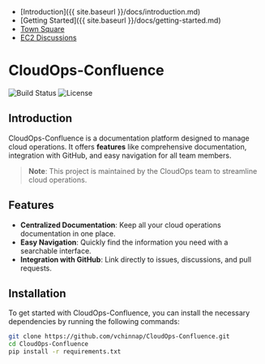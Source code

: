 - [Introduction]({{ site.baseurl }}/docs/introduction.md)
- [Getting Started]({{ site.baseurl }}/docs/getting-started.md)
- [Town Square](https://github.com/vchinnap/CloudOps-Confluence/discussions)
- [EC2 Discussions](https://github.com/vchinnap/HCOPS-TREO-REPOS/discussions)



# CloudOps-Confluence

![Build Status](https://img.shields.io/badge/build-passing-brightgreen) ![License](https://img.shields.io/badge/license-MIT-blue.svg)

## Introduction

CloudOps-Confluence is a documentation platform designed to manage cloud operations. It offers **features** like comprehensive documentation, integration with GitHub, and easy navigation for all team members.

> **Note**: This project is maintained by the CloudOps team to streamline cloud operations.

## Features

- **Centralized Documentation**: Keep all your cloud operations documentation in one place.
- **Easy Navigation**: Quickly find the information you need with a searchable interface.
- **Integration with GitHub**: Link directly to issues, discussions, and pull requests.

## Installation

To get started with CloudOps-Confluence, you can install the necessary dependencies by running the following commands:

```bash
git clone https://github.com/vchinnap/CloudOps-Confluence.git
cd CloudOps-Confluence
pip install -r requirements.txt
